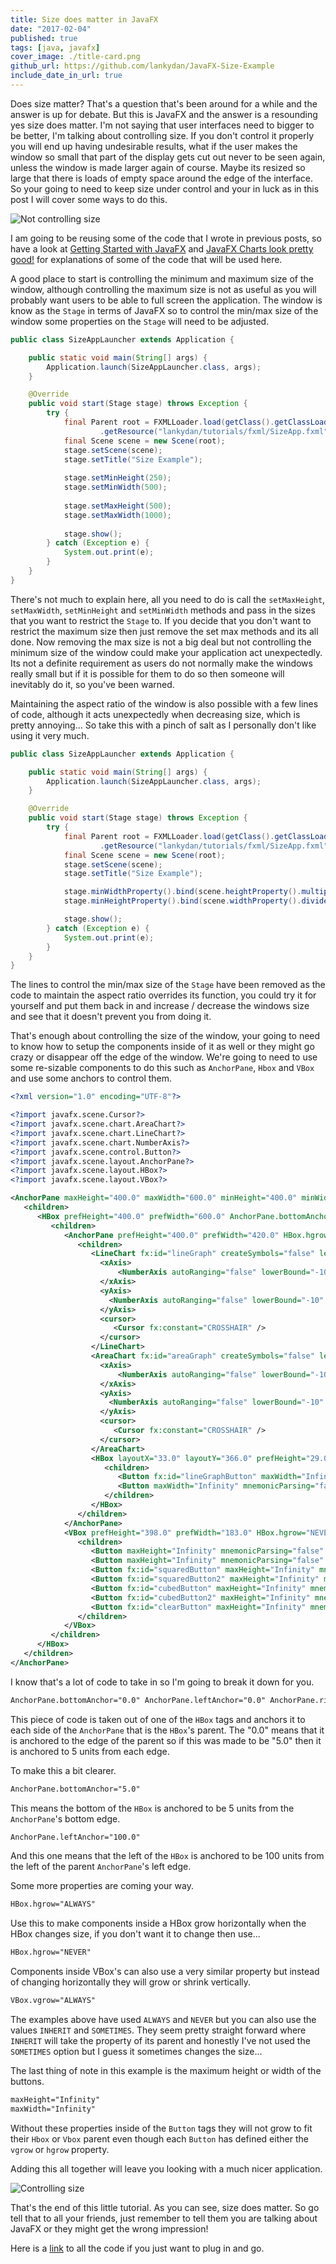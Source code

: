 ```yaml
---
title: Size does matter in JavaFX
date: "2017-02-04"
published: true
tags: [java, javafx]
cover_image: ./title-card.png
github_url: https://github.com/lankydan/JavaFX-Size-Example
include_date_in_url: true
---
```


Does size matter? That's a question that's been around for a while and the answer is up for debate. But this is JavaFX and the answer is a resounding yes size does matter. I'm not saying that user interfaces need to bigger to be better, I'm talking about controlling size. If you don't control it properly you will end up having undesirable results, what  if the user makes the window so small that part of the display gets cut out never to be seen again, unless the window is made larger again of course. Maybe its resized so large that there is loads of empty space around the edge of the interface. So your going to need to keep size under control and your in luck as in this post I will cover some ways to do this.

![Not controlling size](./javafx-size-example-1.png)

I am going to be reusing some of the code that I wrote in previous posts, so have a look at [Getting Started with JavaFX](https://lankydan.dev/2017/01/08/getting-started-with-javafx/) and [JavaFX Charts look pretty good!](https://lankydan.dev/2017/01/29/javafx-graphs-look-pretty-good/) for explanations of some of the code that will be used here.

A good place to start is controlling the minimum and maximum size of the window, although controlling the maximum size is not as useful as you will probably want users to be able to full screen the application. The window is know as the `Stage` in terms of JavaFX so to control the min/max size of the window some properties on the `Stage` will need to be adjusted.

```java
public class SizeAppLauncher extends Application {

	public static void main(String[] args) {
		Application.launch(SizeAppLauncher.class, args);
	}

	@Override
	public void start(Stage stage) throws Exception {
		try {
			final Parent root = FXMLLoader.load(getClass().getClassLoader()
					.getResource("lankydan/tutorials/fxml/SizeApp.fxml"));
			final Scene scene = new Scene(root);
			stage.setScene(scene);
			stage.setTitle("Size Example");
			
			stage.setMinHeight(250);
			stage.setMinWidth(500);
			
			stage.setMaxHeight(500);
			stage.setMaxWidth(1000);
			
			stage.show();
		} catch (Exception e) {
			System.out.print(e);
		}
	}
}
```

There's not much to explain here, all you need to do is call the `setMaxHeight`, `setMaxWidth`, `setMinHeight` and `setMinWidth` methods and pass in the sizes that you want to restrict the `Stage` to. If you decide that you don't want to restrict the maximum size then just remove the set max methods and its all done. Now removing the max size is not a big deal but not controlling the minimum size of the window could make your application act unexpectedly. Its not a definite requirement as users do not normally make the windows really small but if it is possible for them to do so then someone will inevitably do it, so you've been warned.

Maintaining the aspect ratio of the window is also possible with a few lines of code, although it acts unexpectedly when decreasing size, which is pretty annoying... So take this with a pinch of salt as I personally don't like using it very much.

```java
public class SizeAppLauncher extends Application {

	public static void main(String[] args) {
		Application.launch(SizeAppLauncher.class, args);
	}

	@Override
	public void start(Stage stage) throws Exception {
		try {
			final Parent root = FXMLLoader.load(getClass().getClassLoader()
					.getResource("lankydan/tutorials/fxml/SizeApp.fxml"));
			final Scene scene = new Scene(root);
			stage.setScene(scene);
			stage.setTitle("Size Example");

			stage.minWidthProperty().bind(scene.heightProperty().multiply(1.5));
			stage.minHeightProperty().bind(scene.widthProperty().divide(1.5));

			stage.show();
		} catch (Exception e) {
			System.out.print(e);
		}
	}
}
```

The lines to control the min/max size of the `Stage` have been removed as the code to maintain the aspect ratio overrides its function, you could try it for yourself and put them back in and increase / decrease the windows size and see that it doesn't prevent you from doing it.

That's enough about controlling the size of the window, your going to need to know how to setup the components inside of it as well or they might go crazy or disappear off the edge of the window. We're going to need to use some re-sizable components to do this such as `AnchorPane`, `Hbox` and `VBox` and use some anchors to control them.

```xml
<?xml version="1.0" encoding="UTF-8"?>

<?import javafx.scene.Cursor?>
<?import javafx.scene.chart.AreaChart?>
<?import javafx.scene.chart.LineChart?>
<?import javafx.scene.chart.NumberAxis?>
<?import javafx.scene.control.Button?>
<?import javafx.scene.layout.AnchorPane?>
<?import javafx.scene.layout.HBox?>
<?import javafx.scene.layout.VBox?>

<AnchorPane maxHeight="400.0" maxWidth="600.0" minHeight="400.0" minWidth="600.0" prefHeight="400.0" prefWidth="600.0" styleClass="root" stylesheets="lankydan/tutorials/fxml/css.css" xmlns="http://javafx.com/javafx/8.0.111" xmlns:fx="http://javafx.com/fxml/1" fx:controller="lankydan.tutorials.fxml.controller.MainAppController">
   <children>
      <HBox prefHeight="400.0" prefWidth="600.0" AnchorPane.bottomAnchor="0.0" AnchorPane.leftAnchor="0.0" AnchorPane.rightAnchor="0.0" AnchorPane.topAnchor="0.0">
         <children>
            <AnchorPane prefHeight="400.0" prefWidth="420.0" HBox.hgrow="ALWAYS">
               <children>
                  <LineChart fx:id="lineGraph" createSymbols="false" legendVisible="false" prefWidth="423.0" visible="false" AnchorPane.bottomAnchor="28.0" AnchorPane.leftAnchor="0.0" AnchorPane.rightAnchor="0.0" AnchorPane.topAnchor="0.0">
                    <xAxis>
                    	<NumberAxis autoRanging="false" lowerBound="-10" side="BOTTOM" tickUnit="1" upperBound="10" />
                    </xAxis>
                    <yAxis>
                      <NumberAxis autoRanging="false" lowerBound="-10" side="LEFT" tickUnit="1" upperBound="10" />
                    </yAxis>
                    <cursor>
                       <Cursor fx:constant="CROSSHAIR" />
                    </cursor>
                  </LineChart>
                  <AreaChart fx:id="areaGraph" createSymbols="false" legendVisible="false" prefHeight="372.0" prefWidth="423.0" AnchorPane.bottomAnchor="28.0" AnchorPane.leftAnchor="0.0" AnchorPane.rightAnchor="0.0" AnchorPane.topAnchor="0.0">
                    <xAxis>
                    	<NumberAxis autoRanging="false" lowerBound="-10" side="BOTTOM" tickUnit="1" upperBound="10" />
                    </xAxis>
                    <yAxis>
                      <NumberAxis autoRanging="false" lowerBound="-10" side="LEFT" tickUnit="1" upperBound="10" />
                    </yAxis>
                    <cursor>
                       <Cursor fx:constant="CROSSHAIR" />
                    </cursor>
                  </AreaChart>
                  <HBox layoutX="33.0" layoutY="366.0" prefHeight="29.0" prefWidth="377.0" AnchorPane.bottomAnchor="5.0" AnchorPane.leftAnchor="33.0" AnchorPane.rightAnchor="13.0">
                     <children>
                        <Button fx:id="lineGraphButton" maxWidth="Infinity" mnemonicParsing="false" onAction="#handleLineGraphButtonAction" prefHeight="29.0" prefWidth="183.0" text="Line Graph" HBox.hgrow="ALWAYS" />
                        <Button maxWidth="Infinity" mnemonicParsing="false" onAction="#handleAreaGraphButtonAction" prefHeight="29.0" prefWidth="184.0" text="Area Graph" HBox.hgrow="ALWAYS" />
                     </children>
                  </HBox>
               </children>
            </AnchorPane>
            <VBox prefHeight="398.0" prefWidth="183.0" HBox.hgrow="NEVER">
               <children>
                  <Button maxHeight="Infinity" mnemonicParsing="false" onAction="#handleXYButtonAction" prefHeight="66.0" prefWidth="266.0" text="y=x" VBox.vgrow="ALWAYS" fx:id="xyButton" />
                  <Button maxHeight="Infinity" mnemonicParsing="false" onAction="#handleXYButton2Action" prefHeight="66.0" prefWidth="266.0" text="y=x-3" VBox.vgrow="ALWAYS" fx:id="xyButton2" />
                  <Button fx:id="squaredButton" maxHeight="Infinity" mnemonicParsing="false" onAction="#handleSquaredButtonAction" prefHeight="67.0" prefWidth="266.0" text="y=x^2" VBox.vgrow="ALWAYS" />
                  <Button fx:id="squaredButton2" maxHeight="Infinity" mnemonicParsing="false" onAction="#handleSquaredButton2Action" prefHeight="67.0" prefWidth="266.0" text="y=x^2+2" VBox.vgrow="ALWAYS" />
                  <Button fx:id="cubedButton" maxHeight="Infinity" mnemonicParsing="false" onAction="#handleCubedButtonAction" prefHeight="67.0" prefWidth="266.0" text="y=x^3" VBox.vgrow="ALWAYS" />
                  <Button fx:id="cubedButton2" maxHeight="Infinity" mnemonicParsing="false" onAction="#handleCubedButton2Action" prefHeight="67.0" prefWidth="266.0" text="y=(x-3)^3-1" VBox.vgrow="ALWAYS" />
                  <Button fx:id="clearButton" maxHeight="Infinity" mnemonicParsing="false" onAction="#handleClearButtonAction" prefHeight="67.0" prefWidth="266.0" text="clear" VBox.vgrow="ALWAYS" />
               </children>
            </VBox>
         </children>
      </HBox>
   </children>
</AnchorPane>
```

I know that's a lot of code to take in so I'm going to break it down for you.

```xml
AnchorPane.bottomAnchor="0.0" AnchorPane.leftAnchor="0.0" AnchorPane.rightAnchor="0.0" AnchorPane.topAnchor="0.0"
```

This piece of code is taken out of one of the `HBox` tags and anchors it to each side of the `AnchorPane` that is the `HBox`'s parent. The "0.0" means that it is anchored to the edge of the parent so if this was made to be "5.0" then it is anchored to 5 units from each edge.

To make this a bit clearer.

```xml
AnchorPane.bottomAnchor="5.0"
```

This means the bottom of the `HBox` is anchored to be 5 units from the `AnchorPane`'s bottom edge.

```xml
AnchorPane.leftAnchor="100.0"
```

And this one means that the left of the `HBox` is anchored to be 100 units from the left of the parent `AnchorPane`'s left edge.

Some more properties are coming your way.

```xml
HBox.hgrow="ALWAYS"
```

Use this to make components inside a HBox grow horizontally when the HBox changes size, if you don't want it to change then use...

```xml
HBox.hgrow="NEVER"
```

Components inside VBox's can also use a very similar property but instead of changing horizontally they will grow or shrink vertically.

```xml
VBox.vgrow="ALWAYS"
```

The examples above have used `ALWAYS` and `NEVER` but you can also use the values `INHERIT` and `SOMETIMES`. They seem pretty straight forward where `INHERIT` will take the property of its parent and honestly I've not used the `SOMETIMES` option but I guess it sometimes changes the size...

The last thing of note in this example is the maximum height or width of the buttons.

```xml
maxHeight="Infinity"
maxWidth="Infinity"
```

Without these properties inside of the `Button` tags they will not grow to fit their `Hbox` or `Vbox` parent even though each `Button` has defined either the `vgrow` or `hgrow` property.

Adding this all together will leave you looking with a much nicer application.

![Controlling size](./javafx-size-example-2.png)

That's the end of this little tutorial. As you can see, size does matter. So go tell that to all your friends, just remember to tell them you are talking about JavaFX or they might get the wrong impression!

Here is a [link](https://github.com/lankydan/JavaFX-Size-Example) to all the code if you just want to plug in and go.